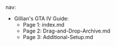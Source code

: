 nav:
  - Gillian's GTA IV Guide:
    - Page 1: index.md
    - Page 2: Drag-and-Drop-Archive.md
    - Page 3: Additional-Setup.md 
